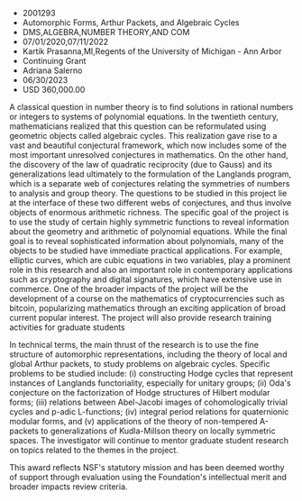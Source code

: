 
* 2001293
* Automorphic Forms, Arthur Packets, and Algebraic Cycles
* DMS,ALGEBRA,NUMBER THEORY,AND COM
* 07/01/2020,07/11/2022
* Kartik Prasanna,MI,Regents of the University of Michigan - Ann Arbor
* Continuing Grant
* Adriana Salerno
* 06/30/2023
* USD 360,000.00

A classical question in number theory is to find solutions in rational numbers
or integers to systems of polynomial equations. In the twentieth century,
mathematicians realized that this question can be reformulated using geometric
objects called algebraic cycles. This realization gave rise to a vast and
beautiful conjectural framework, which now includes some of the most important
unresolved conjectures in mathematics. On the other hand, the discovery of the
law of quadratic reciprocity (due to Gauss) and its generalizations lead
ultimately to the formulation of the Langlands program, which is a separate web
of conjectures relating the symmetries of numbers to analysis and group theory.
The questions to be studied in this project lie at the interface of these two
different webs of conjectures, and thus involve objects of enormous arithmetic
richness. The specific goal of the project is to use the study of certain highly
symmetric functions to reveal information about the geometry and arithmetic of
polynomial equations. While the final goal is to reveal sophisticated
information about polynomials, many of the objects to be studied have immediate
practical applications. For example, elliptic curves, which are cubic equations
in two variables, play a prominent role in this research and also an important
role in contemporary applications such as cryptography and digital signatures,
which have extensive use in commerce. One of the broader impacts of the project
will be the development of a course on the mathematics of cryptocurrencies such
as bitcoin, popularizing mathematics through an exciting application of broad
current popular interest. The project will also provide research training
activities for graduate students

In technical terms, the main thrust of the research is to use the fine structure
of automorphic representations, including the theory of local and global Arthur
packets, to study problems on algebraic cycles. Specific problems to be studied
include: (i) constructing Hodge cycles that represent instances of Langlands
functoriality, especially for unitary groups; (ii) Oda's conjecture on the
factorization of Hodge structures of Hilbert modular forms; (iii) relations
between Abel-Jacobi images of cohomologically trivial cycles and p-adic
L-functions; (iv) integral period relations for quaternionic modular forms, and
(v) applications of the theory of non-tempered A-packets to generalizations of
Kudla-Millson theory on locally symmetric spaces. The investigator will continue
to mentor graduate student research on topics related to the themes in the
project.

This award reflects NSF's statutory mission and has been deemed worthy of
support through evaluation using the Foundation's intellectual merit and broader
impacts review criteria.
